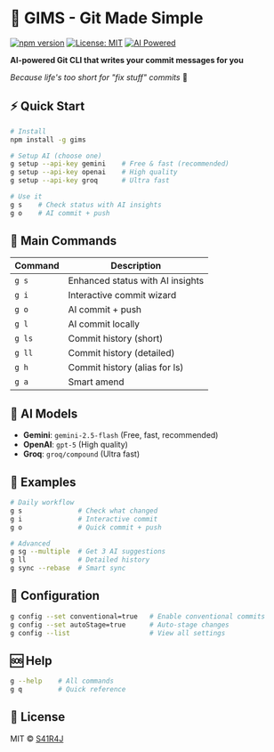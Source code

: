 # 🚀 GIMS - Git Made Simple

[![npm version](https://img.shields.io/npm/v/gims.svg)](https://npmjs.org/package/gims)
[![License: MIT](https://img.shields.io/badge/License-MIT-yellow.svg)](https://opensource.org/licenses/MIT)
[![AI Powered](https://img.shields.io/badge/AI-Powered-blueviolet.svg)](https://github.com/s41r4j/gims)

**AI-powered Git CLI that writes your commit messages for you**

*Because life's too short for "fix stuff" commits* 🎯

## ⚡ Quick Start

```bash
# Install
npm install -g gims

# Setup AI (choose one)
g setup --api-key gemini    # Free & fast (recommended)
g setup --api-key openai    # High quality
g setup --api-key groq      # Ultra fast

# Use it
g s    # Check status with AI insights
g o    # AI commit + push
```

## 🎯 Main Commands

| Command | Description |
|---------|-------------|
| `g s` | Enhanced status with AI insights |
| `g i` | Interactive commit wizard |
| `g o` | AI commit + push |
| `g l` | AI commit locally |
| `g ls` | Commit history (short) |
| `g ll` | Commit history (detailed) |
| `g h` | Commit history (alias for ls) |
| `g a` | Smart amend |

## 🤖 AI Models

- **Gemini**: `gemini-2.5-flash` (Free, fast, recommended)
- **OpenAI**: `gpt-5` (High quality)
- **Groq**: `groq/compound` (Ultra fast)

## 📖 Examples

```bash
# Daily workflow
g s              # Check what changed
g i              # Interactive commit
g o              # Quick commit + push

# Advanced
g sg --multiple  # Get 3 AI suggestions
g ll             # Detailed history
g sync --rebase  # Smart sync
```

## 🔧 Configuration

```bash
g config --set conventional=true   # Enable conventional commits
g config --set autoStage=true      # Auto-stage changes
g config --list                    # View all settings
```

## 🆘 Help

```bash
g --help    # All commands
g q         # Quick reference
```

## 📄 License

MIT © [S41R4J](https://github.com/s41r4j)